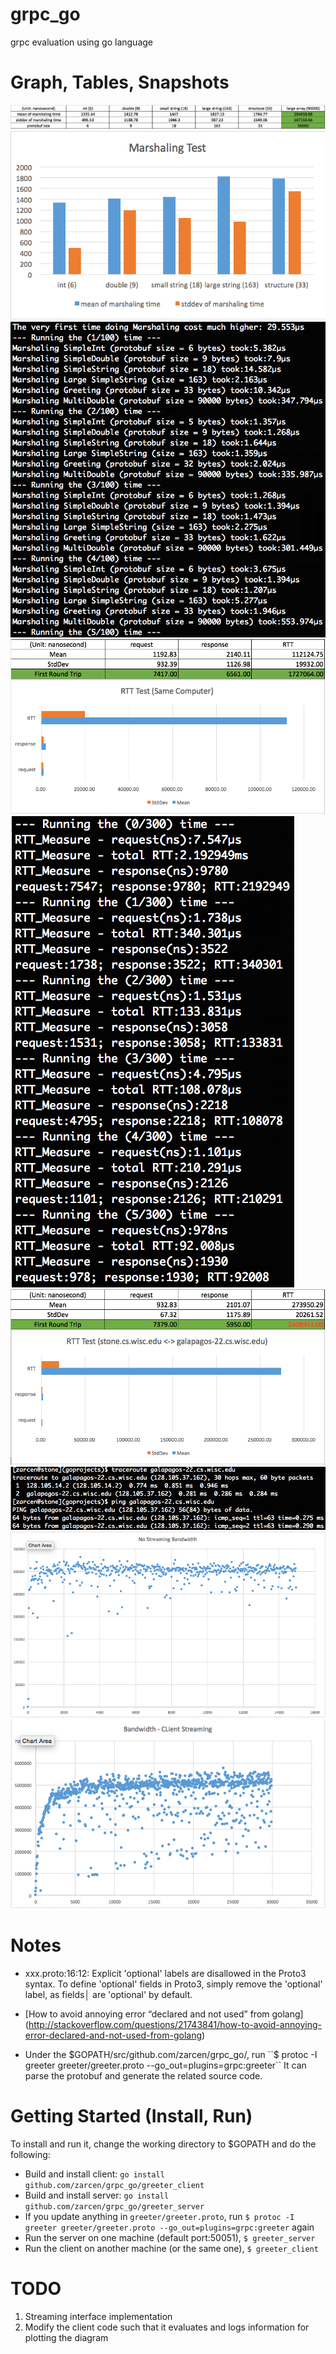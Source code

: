 # grpc_go
grpc evaluation using go language

# Graph, Tables, Snapshots
![1](/img/1.png)
![2](/img/2.png)
![3](/img/3.png)
![4](/img/4.png)
![5](/img/5.png)
![6](/img/6.png)
![7](/img/7.png)
![8](/img/8.png)
![9](/img/9.png)

# Notes
- xxx.proto:16:12: Explicit 'optional' labels are disallowed in the Proto3 syntax. To define 'optional' fields in Proto3, simply remove the 'optional' label, as fields│
 are 'optional' by default.

- [How to avoid annoying error “declared and not used” from golang] (http://stackoverflow.com/questions/21743841/how-to-avoid-annoying-error-declared-and-not-used-from-golang)

- Under the $GOPATH/src/github.com/zarcen/grpc_go/, run ``$ protoc -I greeter greeter/greeter.proto --go_out=plugins=grpc:greeter``
  It can parse the protobuf and generate the related source code.

# Getting Started (Install, Run)
To install and run it, change the working directory to $GOPATH and do the following:
  - Build and install client: ``go install github.com/zarcen/grpc_go/greeter_client``
  - Build and install server: ``go install github.com/zarcen/grpc_go/greeter_server``
  - If you update anything in `greeter/greeter.proto`, run ``$ protoc -I greeter greeter/greeter.proto --go_out=plugins=grpc:greeter`` again
  - Run the server on one machine (default port:50051), ``$ greeter_server``
  - Run the client on another machine (or the same one), ``$ greeter_client``

# TODO
1. Streaming interface implementation
2. Modify the client code such that it evaluates and logs information for plotting the diagram
